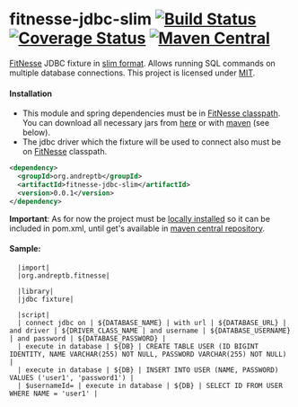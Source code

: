 fitnesse-jdbc-slim [![Build Status](https://travis-ci.org/andreptb/fitnesse-jdbc-slim.svg)](https://travis-ci.org/andreptb/fitnesse-jdbc-slim) [![Coverage Status](https://coveralls.io/repos/andreptb/fitnesse-jdbc-slim/badge.svg)](https://coveralls.io/r/andreptb/fitnesse-jdbc-slim) [![Maven Central](https://maven-badges.herokuapp.com/maven-central/org.andreptb/fitnesse-jdbc-slim/badge.svg)](https://maven-badges.herokuapp.com/maven-central/org.andreptb/fitnesse-jdbc-slim/)
==============

[FitNesse](https://github.com/unclebob/fitnesse) JDBC fixture in [slim format](http://www.fitnesse.org/FitNesse.UserGuide.WritingAcceptanceTests.SliM). Allows running SQL commands on multiple database connections. This project is licensed under [MIT](LICENSE).

#### Installation

* This module and spring dependencies must be in [FitNesse classpath](http://www.fitnesse.org/FitNesse.FullReferenceGuide.UserGuide.WritingAcceptanceTests.ClassPath). You can download all necessary jars from [here](https://github.com/andreptb/fitnesse-jdbc-slim/releases/download/0.0.1/fitness-jdbc-slim-all-jars.zip) or with [maven](https://github.com/lvonk/fitnesse-maven-classpath) (see below).
* The jdbc driver which the fixture will be used to connect also must be on [FitNesse](https://github.com/unclebob/fitnesse) classpath.

```xml
<dependency>
  <groupId>org.andreptb</groupId>
  <artifactId>fitnesse-jdbc-slim</artifactId>
  <version>0.0.1</version>
</dependency>
```

**Important**: As for now the project must be [locally installed](http://maven.apache.org/plugins/maven-install-plugin/usage.html) so it can be included in pom.xml, until get's available in [maven central repository](https://issues.sonatype.org/browse/OSSRH-13726).

####  Sample:
```
  |import|
  |org.andreptb.fitnesse|
  
  |library|
  |jdbc fixture|

  |script|
  | connect jdbc on | ${DATABASE_NAME} | with url | ${DATABASE_URL} | and driver | ${DRIVER_CLASS_NAME | and username | ${DATABASE_USERNAME} | and password | ${DATABASE_PASSWORD} |
  | execute in database | ${DB} | CREATE TABLE USER (ID BIGINT IDENTITY, NAME VARCHAR(255) NOT NULL, PASSWORD VARCHAR(255) NOT NULL) |
  | execute in database | ${DB} | INSERT INTO USER (NAME, PASSWORD) VALUES ('user1', 'password1') |
  | $usernameId= | execute in database | ${DB} | SELECT ID FROM USER WHERE NAME = 'user1' |
```






